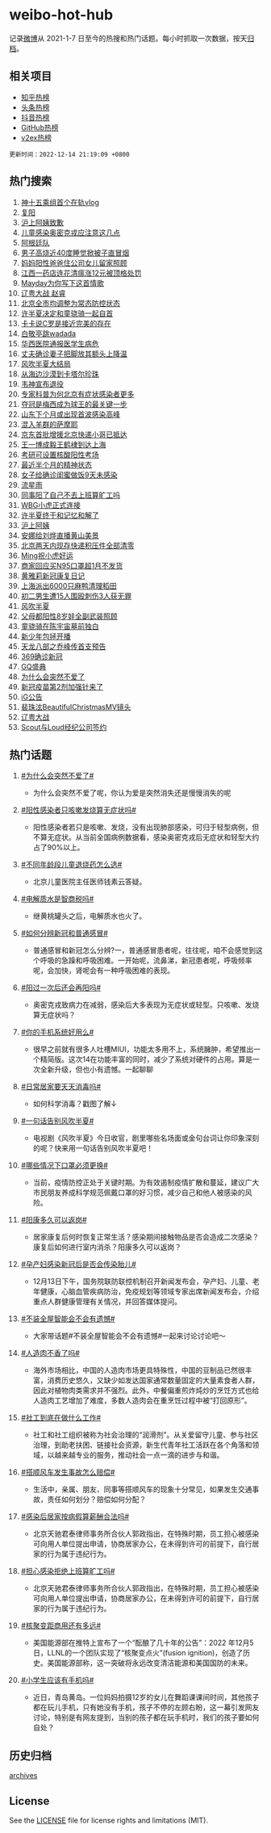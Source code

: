 # weibo-hot-hub

记录[微博](https://www.weibo.com)从 2021-1-7 日至今的热搜和热门话题。每小时抓取一次数据，按天[归档](archives)。

## 相关项目

- [知乎热榜](https://github.com/lonnyzhang423/zhihu-hot-hub)
- [头条热榜](https://github.com/lonnyzhang423/toutiao-hot-hub)
- [抖音热榜](https://github.com/lonnyzhang423/douyin-hot-hub)
- [GitHub热榜](https://github.com/lonnyzhang423/github-hot-hub)
- [v2ex热榜](https://github.com/lonnyzhang423/v2ex-hot-hub)


`更新时间：2022-12-14 21:19:09 +0800`

## 热门搜索

1. [神十五乘组首个在轨vlog](https://m.weibo.cn/search?containerid=100103type%3D1%26t%3D10%26q%3D%23%E7%A5%9E%E5%8D%81%E4%BA%94%E4%B9%98%E7%BB%84%E9%A6%96%E4%B8%AA%E5%9C%A8%E8%BD%A8vlog%23&stream_entry_id=51&isnewpage=1&extparam=seat%3D1%26c_type%3D51%26cate%3D10103%26pos%3D0%26dgr%3D0%26filter_type%3Drealtimehot%26display_time%3D1671023948%26pre_seqid%3D167102394814600417165&luicode=10000011&lfid=106003type%253D25%2526t%253D3%2526disable_hot%253D1%2526filter_type%253Drealtimehot)
1. [复阳](https://m.weibo.cn/search?containerid=100103type%3D1%26t%3D10%26q%3D%23%E5%A4%8D%E9%98%B3%23&stream_entry_id=31&isnewpage=1&extparam=seat%3D1%26c_type%3D31%26dgr%3D0%26flag%3D2%26realpos%3D1%26filter_type%3Drealtimehot%26q%3D%2523%25E5%25A4%258D%25E9%2598%25B3%2523%26band_rank%3D1%26pos%3D0%26lcate%3D5001%26cate%3D5001%26display_time%3D1671023948%26pre_seqid%3D167102394814600417165&luicode=10000011&lfid=106003type%253D25%2526t%253D3%2526disable_hot%253D1%2526filter_type%253Drealtimehot)
1. [沪上阿姨致歉](https://m.weibo.cn/search?containerid=100103type%3D1%26t%3D10%26q%3D%23%E6%B2%AA%E4%B8%8A%E9%98%BF%E5%A7%A8%E8%87%B4%E6%AD%89%23&stream_entry_id=31&isnewpage=1&extparam=seat%3D1%26c_type%3D31%26dgr%3D0%26flag%3D1%26realpos%3D2%26filter_type%3Drealtimehot%26q%3D%2523%25E6%25B2%25AA%25E4%25B8%258A%25E9%2598%25BF%25E5%25A7%25A8%25E8%2587%25B4%25E6%25AD%2589%2523%26band_rank%3D2%26pos%3D1%26lcate%3D5001%26cate%3D5001%26display_time%3D1671023948%26pre_seqid%3D167102394814600417165&luicode=10000011&lfid=106003type%253D25%2526t%253D3%2526disable_hot%253D1%2526filter_type%253Drealtimehot)
1. [儿童感染奥密克戎应注意这几点](https://m.weibo.cn/search?containerid=100103type%3D1%26t%3D10%26q%3D%23%E5%84%BF%E7%AB%A5%E6%84%9F%E6%9F%93%E5%A5%A5%E5%AF%86%E5%85%8B%E6%88%8E%E5%BA%94%E6%B3%A8%E6%84%8F%E8%BF%99%E5%87%A0%E7%82%B9%23&stream_entry_id=31&isnewpage=1&extparam=seat%3D1%26c_type%3D31%26dgr%3D0%26flag%3D1%26realpos%3D3%26filter_type%3Drealtimehot%26q%3D%2523%25E5%2584%25BF%25E7%25AB%25A5%25E6%2584%259F%25E6%259F%2593%25E5%25A5%25A5%25E5%25AF%2586%25E5%2585%258B%25E6%2588%258E%25E5%25BA%2594%25E6%25B3%25A8%25E6%2584%258F%25E8%25BF%2599%25E5%2587%25A0%25E7%2582%25B9%2523%26band_rank%3D3%26pos%3D2%26lcate%3D5001%26cate%3D5001%26display_time%3D1671023948%26pre_seqid%3D167102394814600417165&luicode=10000011&lfid=106003type%253D25%2526t%253D3%2526disable_hot%253D1%2526filter_type%253Drealtimehot)
1. [阿根廷队](https://m.weibo.cn/search?containerid=100103type%3D1%26t%3D10%26q%3D%23%E9%98%BF%E6%A0%B9%E5%BB%B7%E9%98%9F%23&stream_entry_id=31&isnewpage=1&extparam=seat%3D1%26c_type%3D31%26dgr%3D0%26filter_type%3Drealtimehot%26q%3D%2523%25E9%2598%25BF%25E6%25A0%25B9%25E5%25BB%25B7%25E9%2598%259F%2523%26band_rank%3D4%26topic_ad%3D1%26pos%3D3%26lcate%3D5001%26cate%3D5001%26adid%3D174962%26display_time%3D1671023948%26pre_seqid%3D167102394814600417165&luicode=10000011&lfid=106003type%253D25%2526t%253D3%2526disable_hot%253D1%2526filter_type%253Drealtimehot)
1. [男子高烧近40度睡觉掀被子直冒烟](https://m.weibo.cn/search?containerid=100103type%3D1%26t%3D10%26q%3D%23%E7%94%B7%E5%AD%90%E9%AB%98%E7%83%A7%E8%BF%9140%E5%BA%A6%E7%9D%A1%E8%A7%89%E6%8E%80%E8%A2%AB%E5%AD%90%E7%9B%B4%E5%86%92%E7%83%9F%23&stream_entry_id=31&isnewpage=1&extparam=seat%3D1%26c_type%3D31%26dgr%3D0%26flag%3D2%26realpos%3D4%26filter_type%3Drealtimehot%26q%3D%2523%25E7%2594%25B7%25E5%25AD%2590%25E9%25AB%2598%25E7%2583%25A7%25E8%25BF%259140%25E5%25BA%25A6%25E7%259D%25A1%25E8%25A7%2589%25E6%258E%2580%25E8%25A2%25AB%25E5%25AD%2590%25E7%259B%25B4%25E5%2586%2592%25E7%2583%259F%2523%26band_rank%3D4%26pos%3D4%26lcate%3D5001%26cate%3D5001%26display_time%3D1671023948%26pre_seqid%3D167102394814600417165&luicode=10000011&lfid=106003type%253D25%2526t%253D3%2526disable_hot%253D1%2526filter_type%253Drealtimehot)
1. [妈妈阳性爸爸住公司女儿留家照顾](https://m.weibo.cn/search?containerid=100103type%3D1%26t%3D10%26q%3D%23%E5%A6%88%E5%A6%88%E9%98%B3%E6%80%A7%E7%88%B8%E7%88%B8%E4%BD%8F%E5%85%AC%E5%8F%B8%E5%A5%B3%E5%84%BF%E7%95%99%E5%AE%B6%E7%85%A7%E9%A1%BE%23&stream_entry_id=31&isnewpage=1&extparam=seat%3D1%26c_type%3D31%26dgr%3D0%26flag%3D1%26realpos%3D5%26filter_type%3Drealtimehot%26q%3D%2523%25E5%25A6%2588%25E5%25A6%2588%25E9%2598%25B3%25E6%2580%25A7%25E7%2588%25B8%25E7%2588%25B8%25E4%25BD%258F%25E5%2585%25AC%25E5%258F%25B8%25E5%25A5%25B3%25E5%2584%25BF%25E7%2595%2599%25E5%25AE%25B6%25E7%2585%25A7%25E9%25A1%25BE%2523%26band_rank%3D5%26pos%3D5%26lcate%3D5001%26cate%3D5001%26display_time%3D1671023948%26pre_seqid%3D167102394814600417165&luicode=10000011&lfid=106003type%253D25%2526t%253D3%2526disable_hot%253D1%2526filter_type%253Drealtimehot)
1. [江西一药店连花清瘟涨12元被顶格处罚](https://m.weibo.cn/search?containerid=100103type%3D1%26t%3D10%26q%3D%23%E6%B1%9F%E8%A5%BF%E4%B8%80%E8%8D%AF%E5%BA%97%E8%BF%9E%E8%8A%B1%E6%B8%85%E7%98%9F%E6%B6%A812%E5%85%83%E8%A2%AB%E9%A1%B6%E6%A0%BC%E5%A4%84%E7%BD%9A%23&stream_entry_id=31&isnewpage=1&extparam=seat%3D1%26c_type%3D31%26dgr%3D0%26flag%3D1%26realpos%3D6%26filter_type%3Drealtimehot%26q%3D%2523%25E6%25B1%259F%25E8%25A5%25BF%25E4%25B8%2580%25E8%258D%25AF%25E5%25BA%2597%25E8%25BF%259E%25E8%258A%25B1%25E6%25B8%2585%25E7%2598%259F%25E6%25B6%25A812%25E5%2585%2583%25E8%25A2%25AB%25E9%25A1%25B6%25E6%25A0%25BC%25E5%25A4%2584%25E7%25BD%259A%2523%26band_rank%3D6%26pos%3D6%26lcate%3D5001%26cate%3D5001%26display_time%3D1671023948%26pre_seqid%3D167102394814600417165&luicode=10000011&lfid=106003type%253D25%2526t%253D3%2526disable_hot%253D1%2526filter_type%253Drealtimehot)
1. [Mayday为你写下这首情歌](https://m.weibo.cn/search?containerid=100103type%3D1%26t%3D10%26q%3D%23Mayday%E4%B8%BA%E4%BD%A0%E5%86%99%E4%B8%8B%E8%BF%99%E9%A6%96%E6%83%85%E6%AD%8C%23&stream_entry_id=31&isnewpage=1&extparam=seat%3D1%26c_type%3D31%26dgr%3D0%26filter_type%3Drealtimehot%26q%3D%2523Mayday%25E4%25B8%25BA%25E4%25BD%25A0%25E5%2586%2599%25E4%25B8%258B%25E8%25BF%2599%25E9%25A6%2596%25E6%2583%2585%25E6%25AD%258C%2523%26band_rank%3D7%26pos%3D7%26lcate%3D5001%26cate%3D5001%26adid%3D175106%26display_time%3D1671023948%26pre_seqid%3D167102394814600417165&luicode=10000011&lfid=106003type%253D25%2526t%253D3%2526disable_hot%253D1%2526filter_type%253Drealtimehot)
1. [辽粤大战 赵睿](https://m.weibo.cn/search?containerid=100103type%3D1%26t%3D10%26q%3D%E8%BE%BD%E7%B2%A4%E5%A4%A7%E6%88%98+%E8%B5%B5%E7%9D%BF&stream_entry_id=31&isnewpage=1&extparam=seat%3D1%26c_type%3D31%26dgr%3D0%26flag%3D1%26realpos%3D7%26filter_type%3Drealtimehot%26q%3D%25E8%25BE%25BD%25E7%25B2%25A4%25E5%25A4%25A7%25E6%2588%2598%2520%25E8%25B5%25B5%25E7%259D%25BF%26band_rank%3D7%26pos%3D8%26lcate%3D5001%26cate%3D5001%26display_time%3D1671023948%26pre_seqid%3D167102394814600417165&luicode=10000011&lfid=106003type%253D25%2526t%253D3%2526disable_hot%253D1%2526filter_type%253Drealtimehot)
1. [北京全市均调整为常态防控状态](https://m.weibo.cn/search?containerid=100103type%3D1%26t%3D10%26q%3D%23%E5%8C%97%E4%BA%AC%E5%85%A8%E5%B8%82%E5%9D%87%E8%B0%83%E6%95%B4%E4%B8%BA%E5%B8%B8%E6%80%81%E9%98%B2%E6%8E%A7%E7%8A%B6%E6%80%81%23&stream_entry_id=31&isnewpage=1&extparam=seat%3D1%26c_type%3D31%26dgr%3D0%26flag%3D0%26realpos%3D8%26filter_type%3Drealtimehot%26q%3D%2523%25E5%258C%2597%25E4%25BA%25AC%25E5%2585%25A8%25E5%25B8%2582%25E5%259D%2587%25E8%25B0%2583%25E6%2595%25B4%25E4%25B8%25BA%25E5%25B8%25B8%25E6%2580%2581%25E9%2598%25B2%25E6%258E%25A7%25E7%258A%25B6%25E6%2580%2581%2523%26band_rank%3D8%26pos%3D9%26lcate%3D5001%26cate%3D5001%26display_time%3D1671023948%26pre_seqid%3D167102394814600417165&luicode=10000011&lfid=106003type%253D25%2526t%253D3%2526disable_hot%253D1%2526filter_type%253Drealtimehot)
1. [许半夏决定和童骁骑一起自首](https://m.weibo.cn/search?containerid=100103type%3D1%26t%3D10%26q%3D%23%E8%AE%B8%E5%8D%8A%E5%A4%8F%E5%86%B3%E5%AE%9A%E5%92%8C%E7%AB%A5%E9%AA%81%E9%AA%91%E4%B8%80%E8%B5%B7%E8%87%AA%E9%A6%96%23&stream_entry_id=31&isnewpage=1&extparam=seat%3D1%26c_type%3D31%26dgr%3D0%26flag%3D0%26realpos%3D9%26filter_type%3Drealtimehot%26q%3D%2523%25E8%25AE%25B8%25E5%258D%258A%25E5%25A4%258F%25E5%2586%25B3%25E5%25AE%259A%25E5%2592%258C%25E7%25AB%25A5%25E9%25AA%2581%25E9%25AA%2591%25E4%25B8%2580%25E8%25B5%25B7%25E8%2587%25AA%25E9%25A6%2596%2523%26band_rank%3D9%26pos%3D10%26lcate%3D5001%26cate%3D5001%26display_time%3D1671023948%26pre_seqid%3D167102394814600417165&luicode=10000011&lfid=106003type%253D25%2526t%253D3%2526disable_hot%253D1%2526filter_type%253Drealtimehot)
1. [卡卡说C罗是接近完美的存在](https://m.weibo.cn/search?containerid=100103type%3D1%26t%3D10%26q%3D%23%E5%8D%A1%E5%8D%A1%E8%AF%B4C%E7%BD%97%E6%98%AF%E6%8E%A5%E8%BF%91%E5%AE%8C%E7%BE%8E%E7%9A%84%E5%AD%98%E5%9C%A8%23&stream_entry_id=31&isnewpage=1&extparam=seat%3D1%26c_type%3D31%26dgr%3D0%26flag%3D0%26realpos%3D10%26filter_type%3Drealtimehot%26q%3D%2523%25E5%258D%25A1%25E5%258D%25A1%25E8%25AF%25B4C%25E7%25BD%2597%25E6%2598%25AF%25E6%258E%25A5%25E8%25BF%2591%25E5%25AE%258C%25E7%25BE%258E%25E7%259A%2584%25E5%25AD%2598%25E5%259C%25A8%2523%26band_rank%3D10%26pos%3D11%26lcate%3D5001%26cate%3D5001%26display_time%3D1671023948%26pre_seqid%3D167102394814600417165&luicode=10000011&lfid=106003type%253D25%2526t%253D3%2526disable_hot%253D1%2526filter_type%253Drealtimehot)
1. [白敬亭跳wadada](https://m.weibo.cn/search?containerid=100103type%3D1%26t%3D10%26q%3D%23%E7%99%BD%E6%95%AC%E4%BA%AD%E8%B7%B3wadada%23&stream_entry_id=31&isnewpage=1&extparam=seat%3D1%26c_type%3D31%26dgr%3D0%26flag%3D1%26realpos%3D11%26filter_type%3Drealtimehot%26q%3D%2523%25E7%2599%25BD%25E6%2595%25AC%25E4%25BA%25AD%25E8%25B7%25B3wadada%2523%26band_rank%3D11%26pos%3D12%26lcate%3D5001%26cate%3D5001%26display_time%3D1671023948%26pre_seqid%3D167102394814600417165&luicode=10000011&lfid=106003type%253D25%2526t%253D3%2526disable_hot%253D1%2526filter_type%253Drealtimehot)
1. [华西医院通报医学生病危](https://m.weibo.cn/search?containerid=100103type%3D1%26t%3D10%26q%3D%23%E5%8D%8E%E8%A5%BF%E5%8C%BB%E9%99%A2%E9%80%9A%E6%8A%A5%E5%8C%BB%E5%AD%A6%E7%94%9F%E7%97%85%E5%8D%B1%23&stream_entry_id=31&isnewpage=1&extparam=seat%3D1%26c_type%3D31%26dgr%3D0%26flag%3D0%26realpos%3D12%26filter_type%3Drealtimehot%26q%3D%2523%25E5%258D%258E%25E8%25A5%25BF%25E5%258C%25BB%25E9%2599%25A2%25E9%2580%259A%25E6%258A%25A5%25E5%258C%25BB%25E5%25AD%25A6%25E7%2594%259F%25E7%2597%2585%25E5%258D%25B1%2523%26band_rank%3D12%26pos%3D13%26lcate%3D5001%26cate%3D5001%26display_time%3D1671023948%26pre_seqid%3D167102394814600417165&luicode=10000011&lfid=106003type%253D25%2526t%253D3%2526disable_hot%253D1%2526filter_type%253Drealtimehot)
1. [丈夫确诊妻子把脚放其额头上降温](https://m.weibo.cn/search?containerid=100103type%3D1%26t%3D10%26q%3D%23%E4%B8%88%E5%A4%AB%E7%A1%AE%E8%AF%8A%E5%A6%BB%E5%AD%90%E6%8A%8A%E8%84%9A%E6%94%BE%E5%85%B6%E9%A2%9D%E5%A4%B4%E4%B8%8A%E9%99%8D%E6%B8%A9%23&stream_entry_id=31&isnewpage=1&extparam=seat%3D1%26c_type%3D31%26dgr%3D0%26flag%3D2%26realpos%3D13%26filter_type%3Drealtimehot%26q%3D%2523%25E4%25B8%2588%25E5%25A4%25AB%25E7%25A1%25AE%25E8%25AF%258A%25E5%25A6%25BB%25E5%25AD%2590%25E6%258A%258A%25E8%2584%259A%25E6%2594%25BE%25E5%2585%25B6%25E9%25A2%259D%25E5%25A4%25B4%25E4%25B8%258A%25E9%2599%258D%25E6%25B8%25A9%2523%26band_rank%3D13%26pos%3D14%26lcate%3D5001%26cate%3D5001%26display_time%3D1671023948%26pre_seqid%3D167102394814600417165&luicode=10000011&lfid=106003type%253D25%2526t%253D3%2526disable_hot%253D1%2526filter_type%253Drealtimehot)
1. [风吹半夏大结局](https://m.weibo.cn/search?containerid=100103type%3D1%26t%3D10%26q%3D%23%E9%A3%8E%E5%90%B9%E5%8D%8A%E5%A4%8F%E5%A4%A7%E7%BB%93%E5%B1%80%23&stream_entry_id=31&isnewpage=1&extparam=seat%3D1%26c_type%3D31%26dgr%3D0%26flag%3D1%26realpos%3D14%26filter_type%3Drealtimehot%26q%3D%2523%25E9%25A3%258E%25E5%2590%25B9%25E5%258D%258A%25E5%25A4%258F%25E5%25A4%25A7%25E7%25BB%2593%25E5%25B1%2580%2523%26band_rank%3D14%26pos%3D15%26lcate%3D5001%26cate%3D5001%26display_time%3D1671023948%26pre_seqid%3D167102394814600417165&luicode=10000011&lfid=106003type%253D25%2526t%253D3%2526disable_hot%253D1%2526filter_type%253Drealtimehot)
1. [从海边沙漠到卡塔尔珍珠](https://m.weibo.cn/search?containerid=100103type%3D1%26t%3D10%26q%3D%23%E4%BB%8E%E6%B5%B7%E8%BE%B9%E6%B2%99%E6%BC%A0%E5%88%B0%E5%8D%A1%E5%A1%94%E5%B0%94%E7%8F%8D%E7%8F%A0%23&stream_entry_id=31&isnewpage=1&extparam=seat%3D1%26c_type%3D31%26dgr%3D0%26flag%3D0%26realpos%3D15%26filter_type%3Drealtimehot%26q%3D%2523%25E4%25BB%258E%25E6%25B5%25B7%25E8%25BE%25B9%25E6%25B2%2599%25E6%25BC%25A0%25E5%2588%25B0%25E5%258D%25A1%25E5%25A1%2594%25E5%25B0%2594%25E7%258F%258D%25E7%258F%25A0%2523%26band_rank%3D15%26pos%3D16%26lcate%3D5001%26cate%3D5001%26adid%3D175097%26display_time%3D1671023948%26pre_seqid%3D167102394814600417165&luicode=10000011&lfid=106003type%253D25%2526t%253D3%2526disable_hot%253D1%2526filter_type%253Drealtimehot)
1. [韦神宣布退役](https://m.weibo.cn/search?containerid=100103type%3D1%26t%3D10%26q%3D%23%E9%9F%A6%E7%A5%9E%E5%AE%A3%E5%B8%83%E9%80%80%E5%BD%B9%23&stream_entry_id=31&isnewpage=1&extparam=seat%3D1%26c_type%3D31%26dgr%3D0%26flag%3D0%26realpos%3D16%26filter_type%3Drealtimehot%26q%3D%2523%25E9%259F%25A6%25E7%25A5%259E%25E5%25AE%25A3%25E5%25B8%2583%25E9%2580%2580%25E5%25BD%25B9%2523%26band_rank%3D16%26pos%3D17%26lcate%3D5001%26cate%3D5001%26display_time%3D1671023948%26pre_seqid%3D167102394814600417165&luicode=10000011&lfid=106003type%253D25%2526t%253D3%2526disable_hot%253D1%2526filter_type%253Drealtimehot)
1. [专家科普为何北京有症状感染者更多](https://m.weibo.cn/search?containerid=100103type%3D1%26t%3D10%26q%3D%23%E4%B8%93%E5%AE%B6%E7%A7%91%E6%99%AE%E4%B8%BA%E4%BD%95%E5%8C%97%E4%BA%AC%E6%9C%89%E7%97%87%E7%8A%B6%E6%84%9F%E6%9F%93%E8%80%85%E6%9B%B4%E5%A4%9A%23&stream_entry_id=31&isnewpage=1&extparam=seat%3D1%26c_type%3D31%26dgr%3D0%26flag%3D1%26realpos%3D17%26filter_type%3Drealtimehot%26q%3D%2523%25E4%25B8%2593%25E5%25AE%25B6%25E7%25A7%2591%25E6%2599%25AE%25E4%25B8%25BA%25E4%25BD%2595%25E5%258C%2597%25E4%25BA%25AC%25E6%259C%2589%25E7%2597%2587%25E7%258A%25B6%25E6%2584%259F%25E6%259F%2593%25E8%2580%2585%25E6%259B%25B4%25E5%25A4%259A%2523%26band_rank%3D17%26pos%3D18%26lcate%3D5001%26cate%3D5001%26display_time%3D1671023948%26pre_seqid%3D167102394814600417165&luicode=10000011&lfid=106003type%253D25%2526t%253D3%2526disable_hot%253D1%2526filter_type%253Drealtimehot)
1. [夺冠是梅西成为球王的最关键一步](https://m.weibo.cn/search?containerid=100103type%3D1%26t%3D10%26q%3D%23%E5%A4%BA%E5%86%A0%E6%98%AF%E6%A2%85%E8%A5%BF%E6%88%90%E4%B8%BA%E7%90%83%E7%8E%8B%E7%9A%84%E6%9C%80%E5%85%B3%E9%94%AE%E4%B8%80%E6%AD%A5%23&stream_entry_id=31&isnewpage=1&extparam=seat%3D1%26c_type%3D31%26dgr%3D0%26flag%3D1%26realpos%3D18%26filter_type%3Drealtimehot%26q%3D%2523%25E5%25A4%25BA%25E5%2586%25A0%25E6%2598%25AF%25E6%25A2%2585%25E8%25A5%25BF%25E6%2588%2590%25E4%25B8%25BA%25E7%2590%2583%25E7%258E%258B%25E7%259A%2584%25E6%259C%2580%25E5%2585%25B3%25E9%2594%25AE%25E4%25B8%2580%25E6%25AD%25A5%2523%26band_rank%3D18%26pos%3D19%26lcate%3D5001%26cate%3D5001%26display_time%3D1671023948%26pre_seqid%3D167102394814600417165&luicode=10000011&lfid=106003type%253D25%2526t%253D3%2526disable_hot%253D1%2526filter_type%253Drealtimehot)
1. [山东下个月或出现首波感染高峰](https://m.weibo.cn/search?containerid=100103type%3D1%26t%3D10%26q%3D%23%E5%B1%B1%E4%B8%9C%E4%B8%8B%E4%B8%AA%E6%9C%88%E6%88%96%E5%87%BA%E7%8E%B0%E9%A6%96%E6%B3%A2%E6%84%9F%E6%9F%93%E9%AB%98%E5%B3%B0%23&stream_entry_id=31&isnewpage=1&extparam=seat%3D1%26c_type%3D31%26dgr%3D0%26flag%3D1%26realpos%3D19%26filter_type%3Drealtimehot%26q%3D%2523%25E5%25B1%25B1%25E4%25B8%259C%25E4%25B8%258B%25E4%25B8%25AA%25E6%259C%2588%25E6%2588%2596%25E5%2587%25BA%25E7%258E%25B0%25E9%25A6%2596%25E6%25B3%25A2%25E6%2584%259F%25E6%259F%2593%25E9%25AB%2598%25E5%25B3%25B0%2523%26band_rank%3D19%26pos%3D20%26lcate%3D5001%26cate%3D5001%26display_time%3D1671023948%26pre_seqid%3D167102394814600417165&luicode=10000011&lfid=106003type%253D25%2526t%253D3%2526disable_hot%253D1%2526filter_type%253Drealtimehot)
1. [混入羊群的萨摩耶](https://m.weibo.cn/search?containerid=100103type%3D1%26t%3D10%26q%3D%23%E6%B7%B7%E5%85%A5%E7%BE%8A%E7%BE%A4%E7%9A%84%E8%90%A8%E6%91%A9%E8%80%B6%23&stream_entry_id=31&isnewpage=1&extparam=seat%3D1%26c_type%3D31%26dgr%3D0%26flag%3D0%26realpos%3D20%26filter_type%3Drealtimehot%26q%3D%2523%25E6%25B7%25B7%25E5%2585%25A5%25E7%25BE%258A%25E7%25BE%25A4%25E7%259A%2584%25E8%2590%25A8%25E6%2591%25A9%25E8%2580%25B6%2523%26band_rank%3D20%26pos%3D21%26lcate%3D5001%26cate%3D5001%26display_time%3D1671023948%26pre_seqid%3D167102394814600417165&luicode=10000011&lfid=106003type%253D25%2526t%253D3%2526disable_hot%253D1%2526filter_type%253Drealtimehot)
1. [京东首批增援北京快递小哥已抵达](https://m.weibo.cn/search?containerid=100103type%3D1%26t%3D10%26q%3D%23%E4%BA%AC%E4%B8%9C%E9%A6%96%E6%89%B9%E5%A2%9E%E6%8F%B4%E5%8C%97%E4%BA%AC%E5%BF%AB%E9%80%92%E5%B0%8F%E5%93%A5%E5%B7%B2%E6%8A%B5%E8%BE%BE%23&stream_entry_id=31&isnewpage=1&extparam=seat%3D1%26c_type%3D31%26dgr%3D0%26flag%3D0%26realpos%3D21%26filter_type%3Drealtimehot%26q%3D%2523%25E4%25BA%25AC%25E4%25B8%259C%25E9%25A6%2596%25E6%2589%25B9%25E5%25A2%259E%25E6%258F%25B4%25E5%258C%2597%25E4%25BA%25AC%25E5%25BF%25AB%25E9%2580%2592%25E5%25B0%258F%25E5%2593%25A5%25E5%25B7%25B2%25E6%258A%25B5%25E8%25BE%25BE%2523%26band_rank%3D21%26pos%3D22%26lcate%3D5001%26cate%3D5001%26display_time%3D1671023948%26pre_seqid%3D167102394814600417165&luicode=10000011&lfid=106003type%253D25%2526t%253D3%2526disable_hot%253D1%2526filter_type%253Drealtimehot)
1. [王一博成毅王鹤棣到达上海](https://m.weibo.cn/search?containerid=100103type%3D1%26t%3D10%26q%3D%23%E7%8E%8B%E4%B8%80%E5%8D%9A%E6%88%90%E6%AF%85%E7%8E%8B%E9%B9%A4%E6%A3%A3%E5%88%B0%E8%BE%BE%E4%B8%8A%E6%B5%B7%23&stream_entry_id=31&isnewpage=1&extparam=seat%3D1%26c_type%3D31%26dgr%3D0%26flag%3D1%26realpos%3D22%26filter_type%3Drealtimehot%26q%3D%2523%25E7%258E%258B%25E4%25B8%2580%25E5%258D%259A%25E6%2588%2590%25E6%25AF%2585%25E7%258E%258B%25E9%25B9%25A4%25E6%25A3%25A3%25E5%2588%25B0%25E8%25BE%25BE%25E4%25B8%258A%25E6%25B5%25B7%2523%26band_rank%3D22%26pos%3D23%26lcate%3D5001%26cate%3D5001%26display_time%3D1671023948%26pre_seqid%3D167102394814600417165&luicode=10000011&lfid=106003type%253D25%2526t%253D3%2526disable_hot%253D1%2526filter_type%253Drealtimehot)
1. [考研可设置核酸阳性考场](https://m.weibo.cn/search?containerid=100103type%3D1%26t%3D10%26q%3D%23%E8%80%83%E7%A0%94%E5%8F%AF%E8%AE%BE%E7%BD%AE%E6%A0%B8%E9%85%B8%E9%98%B3%E6%80%A7%E8%80%83%E5%9C%BA%23&stream_entry_id=31&isnewpage=1&extparam=seat%3D1%26c_type%3D31%26dgr%3D0%26flag%3D0%26realpos%3D23%26filter_type%3Drealtimehot%26q%3D%2523%25E8%2580%2583%25E7%25A0%2594%25E5%258F%25AF%25E8%25AE%25BE%25E7%25BD%25AE%25E6%25A0%25B8%25E9%2585%25B8%25E9%2598%25B3%25E6%2580%25A7%25E8%2580%2583%25E5%259C%25BA%2523%26band_rank%3D23%26pos%3D24%26lcate%3D5001%26cate%3D5001%26display_time%3D1671023948%26pre_seqid%3D167102394814600417165&luicode=10000011&lfid=106003type%253D25%2526t%253D3%2526disable_hot%253D1%2526filter_type%253Drealtimehot)
1. [最近半个月的精神状态](https://m.weibo.cn/search?containerid=100103type%3D1%26t%3D10%26q%3D%23%E6%9C%80%E8%BF%91%E5%8D%8A%E4%B8%AA%E6%9C%88%E7%9A%84%E7%B2%BE%E7%A5%9E%E7%8A%B6%E6%80%81%23&stream_entry_id=31&isnewpage=1&extparam=seat%3D1%26c_type%3D31%26dgr%3D0%26flag%3D0%26realpos%3D24%26filter_type%3Drealtimehot%26q%3D%2523%25E6%259C%2580%25E8%25BF%2591%25E5%258D%258A%25E4%25B8%25AA%25E6%259C%2588%25E7%259A%2584%25E7%25B2%25BE%25E7%25A5%259E%25E7%258A%25B6%25E6%2580%2581%2523%26band_rank%3D24%26pos%3D25%26lcate%3D5001%26cate%3D5001%26display_time%3D1671023948%26pre_seqid%3D167102394814600417165&luicode=10000011&lfid=106003type%253D25%2526t%253D3%2526disable_hot%253D1%2526filter_type%253Drealtimehot)
1. [女子给确诊闺蜜做饭9天未感染](https://m.weibo.cn/search?containerid=100103type%3D1%26t%3D10%26q%3D%23%E5%A5%B3%E5%AD%90%E7%BB%99%E7%A1%AE%E8%AF%8A%E9%97%BA%E8%9C%9C%E5%81%9A%E9%A5%AD9%E5%A4%A9%E6%9C%AA%E6%84%9F%E6%9F%93%23&stream_entry_id=31&isnewpage=1&extparam=seat%3D1%26c_type%3D31%26dgr%3D0%26flag%3D0%26realpos%3D25%26filter_type%3Drealtimehot%26q%3D%2523%25E5%25A5%25B3%25E5%25AD%2590%25E7%25BB%2599%25E7%25A1%25AE%25E8%25AF%258A%25E9%2597%25BA%25E8%259C%259C%25E5%2581%259A%25E9%25A5%25AD9%25E5%25A4%25A9%25E6%259C%25AA%25E6%2584%259F%25E6%259F%2593%2523%26band_rank%3D25%26pos%3D26%26lcate%3D5001%26cate%3D5001%26display_time%3D1671023948%26pre_seqid%3D167102394814600417165&luicode=10000011&lfid=106003type%253D25%2526t%253D3%2526disable_hot%253D1%2526filter_type%253Drealtimehot)
1. [流星雨](https://m.weibo.cn/search?containerid=100103type%3D1%26t%3D10%26q%3D%E6%B5%81%E6%98%9F%E9%9B%A8&stream_entry_id=31&isnewpage=1&extparam=seat%3D1%26c_type%3D31%26dgr%3D0%26flag%3D0%26realpos%3D26%26filter_type%3Drealtimehot%26q%3D%25E6%25B5%2581%25E6%2598%259F%25E9%259B%25A8%26band_rank%3D26%26pos%3D27%26lcate%3D5001%26cate%3D5001%26display_time%3D1671023948%26pre_seqid%3D167102394814600417165&luicode=10000011&lfid=106003type%253D25%2526t%253D3%2526disable_hot%253D1%2526filter_type%253Drealtimehot)
1. [同事阳了自己不去上班算旷工吗](https://m.weibo.cn/search?containerid=100103type%3D1%26t%3D10%26q%3D%23%E5%90%8C%E4%BA%8B%E9%98%B3%E4%BA%86%E8%87%AA%E5%B7%B1%E4%B8%8D%E5%8E%BB%E4%B8%8A%E7%8F%AD%E7%AE%97%E6%97%B7%E5%B7%A5%E5%90%97%23&stream_entry_id=31&isnewpage=1&extparam=seat%3D1%26c_type%3D31%26dgr%3D0%26flag%3D1%26realpos%3D27%26filter_type%3Drealtimehot%26q%3D%2523%25E5%2590%258C%25E4%25BA%258B%25E9%2598%25B3%25E4%25BA%2586%25E8%2587%25AA%25E5%25B7%25B1%25E4%25B8%258D%25E5%258E%25BB%25E4%25B8%258A%25E7%258F%25AD%25E7%25AE%2597%25E6%2597%25B7%25E5%25B7%25A5%25E5%2590%2597%2523%26band_rank%3D27%26pos%3D28%26lcate%3D5001%26cate%3D5001%26display_time%3D1671023948%26pre_seqid%3D167102394814600417165&luicode=10000011&lfid=106003type%253D25%2526t%253D3%2526disable_hot%253D1%2526filter_type%253Drealtimehot)
1. [WBG小虎正式连接](https://m.weibo.cn/search?containerid=100103type%3D1%26t%3D10%26q%3D%23WBG%E5%B0%8F%E8%99%8E%E6%AD%A3%E5%BC%8F%E8%BF%9E%E6%8E%A5%23&stream_entry_id=31&isnewpage=1&extparam=seat%3D1%26c_type%3D31%26dgr%3D0%26flag%3D0%26realpos%3D28%26filter_type%3Drealtimehot%26q%3D%2523WBG%25E5%25B0%258F%25E8%2599%258E%25E6%25AD%25A3%25E5%25BC%258F%25E8%25BF%259E%25E6%258E%25A5%2523%26band_rank%3D28%26pos%3D29%26lcate%3D5001%26cate%3D5001%26display_time%3D1671023948%26pre_seqid%3D167102394814600417165&luicode=10000011&lfid=106003type%253D25%2526t%253D3%2526disable_hot%253D1%2526filter_type%253Drealtimehot)
1. [许半夏终于和记忆和解了](https://m.weibo.cn/search?containerid=100103type%3D1%26t%3D10%26q%3D%23%E8%AE%B8%E5%8D%8A%E5%A4%8F%E7%BB%88%E4%BA%8E%E5%92%8C%E8%AE%B0%E5%BF%86%E5%92%8C%E8%A7%A3%E4%BA%86%23&stream_entry_id=31&isnewpage=1&extparam=seat%3D1%26c_type%3D31%26dgr%3D0%26flag%3D1%26realpos%3D29%26filter_type%3Drealtimehot%26q%3D%2523%25E8%25AE%25B8%25E5%258D%258A%25E5%25A4%258F%25E7%25BB%2588%25E4%25BA%258E%25E5%2592%258C%25E8%25AE%25B0%25E5%25BF%2586%25E5%2592%258C%25E8%25A7%25A3%25E4%25BA%2586%2523%26band_rank%3D29%26pos%3D30%26lcate%3D5001%26cate%3D5001%26display_time%3D1671023948%26pre_seqid%3D167102394814600417165&luicode=10000011&lfid=106003type%253D25%2526t%253D3%2526disable_hot%253D1%2526filter_type%253Drealtimehot)
1. [沪上阿姨](https://m.weibo.cn/search?containerid=100103type%3D1%26t%3D10%26q%3D%E6%B2%AA%E4%B8%8A%E9%98%BF%E5%A7%A8&stream_entry_id=31&isnewpage=1&extparam=seat%3D1%26c_type%3D31%26dgr%3D0%26flag%3D0%26realpos%3D30%26filter_type%3Drealtimehot%26q%3D%25E6%25B2%25AA%25E4%25B8%258A%25E9%2598%25BF%25E5%25A7%25A8%26band_rank%3D30%26pos%3D31%26lcate%3D5001%26cate%3D5001%26display_time%3D1671023948%26pre_seqid%3D167102394814600417165&luicode=10000011&lfid=106003type%253D25%2526t%253D3%2526disable_hot%253D1%2526filter_type%253Drealtimehot)
1. [安娜给刘烨直播黄山美景](https://m.weibo.cn/search?containerid=100103type%3D1%26t%3D10%26q%3D%23%E5%AE%89%E5%A8%9C%E7%BB%99%E5%88%98%E7%83%A8%E7%9B%B4%E6%92%AD%E9%BB%84%E5%B1%B1%E7%BE%8E%E6%99%AF%23&stream_entry_id=31&isnewpage=1&extparam=seat%3D1%26c_type%3D31%26dgr%3D0%26flag%3D1%26realpos%3D31%26filter_type%3Drealtimehot%26q%3D%2523%25E5%25AE%2589%25E5%25A8%259C%25E7%25BB%2599%25E5%2588%2598%25E7%2583%25A8%25E7%259B%25B4%25E6%2592%25AD%25E9%25BB%2584%25E5%25B1%25B1%25E7%25BE%258E%25E6%2599%25AF%2523%26band_rank%3D31%26pos%3D32%26lcate%3D5001%26cate%3D5001%26display_time%3D1671023948%26pre_seqid%3D167102394814600417165&luicode=10000011&lfid=106003type%253D25%2526t%253D3%2526disable_hot%253D1%2526filter_type%253Drealtimehot)
1. [北京两天内现存快递积压件全部清零](https://m.weibo.cn/search?containerid=100103type%3D1%26t%3D10%26q%3D%23%E5%8C%97%E4%BA%AC%E4%B8%A4%E5%A4%A9%E5%86%85%E7%8E%B0%E5%AD%98%E5%BF%AB%E9%80%92%E7%A7%AF%E5%8E%8B%E4%BB%B6%E5%85%A8%E9%83%A8%E6%B8%85%E9%9B%B6%23&stream_entry_id=31&isnewpage=1&extparam=seat%3D1%26c_type%3D31%26dgr%3D0%26flag%3D1%26realpos%3D32%26filter_type%3Drealtimehot%26q%3D%2523%25E5%258C%2597%25E4%25BA%25AC%25E4%25B8%25A4%25E5%25A4%25A9%25E5%2586%2585%25E7%258E%25B0%25E5%25AD%2598%25E5%25BF%25AB%25E9%2580%2592%25E7%25A7%25AF%25E5%258E%258B%25E4%25BB%25B6%25E5%2585%25A8%25E9%2583%25A8%25E6%25B8%2585%25E9%259B%25B6%2523%26band_rank%3D32%26pos%3D33%26lcate%3D5001%26cate%3D5001%26display_time%3D1671023948%26pre_seqid%3D167102394814600417165&luicode=10000011&lfid=106003type%253D25%2526t%253D3%2526disable_hot%253D1%2526filter_type%253Drealtimehot)
1. [Ming祝小虎好运](https://m.weibo.cn/search?containerid=100103type%3D1%26t%3D10%26q%3D%23Ming%E7%A5%9D%E5%B0%8F%E8%99%8E%E5%A5%BD%E8%BF%90%23&stream_entry_id=31&isnewpage=1&extparam=seat%3D1%26c_type%3D31%26dgr%3D0%26flag%3D1%26realpos%3D33%26filter_type%3Drealtimehot%26q%3D%2523Ming%25E7%25A5%259D%25E5%25B0%258F%25E8%2599%258E%25E5%25A5%25BD%25E8%25BF%2590%2523%26band_rank%3D33%26pos%3D34%26lcate%3D5001%26cate%3D5001%26display_time%3D1671023948%26pre_seqid%3D167102394814600417165&luicode=10000011&lfid=106003type%253D25%2526t%253D3%2526disable_hot%253D1%2526filter_type%253Drealtimehot)
1. [商家回应买N95口罩超1月不发货](https://m.weibo.cn/search?containerid=100103type%3D1%26t%3D10%26q%3D%23%E5%95%86%E5%AE%B6%E5%9B%9E%E5%BA%94%E4%B9%B0N95%E5%8F%A3%E7%BD%A9%E8%B6%851%E6%9C%88%E4%B8%8D%E5%8F%91%E8%B4%A7%23&stream_entry_id=31&isnewpage=1&extparam=seat%3D1%26c_type%3D31%26dgr%3D0%26flag%3D1%26realpos%3D34%26filter_type%3Drealtimehot%26q%3D%2523%25E5%2595%2586%25E5%25AE%25B6%25E5%259B%259E%25E5%25BA%2594%25E4%25B9%25B0N95%25E5%258F%25A3%25E7%25BD%25A9%25E8%25B6%25851%25E6%259C%2588%25E4%25B8%258D%25E5%258F%2591%25E8%25B4%25A7%2523%26band_rank%3D34%26pos%3D35%26lcate%3D5001%26cate%3D5001%26display_time%3D1671023948%26pre_seqid%3D167102394814600417165&luicode=10000011&lfid=106003type%253D25%2526t%253D3%2526disable_hot%253D1%2526filter_type%253Drealtimehot)
1. [黄雅莉新冠康复日记](https://m.weibo.cn/search?containerid=100103type%3D1%26t%3D10%26q%3D%23%E9%BB%84%E9%9B%85%E8%8E%89%E6%96%B0%E5%86%A0%E5%BA%B7%E5%A4%8D%E6%97%A5%E8%AE%B0%23&stream_entry_id=31&isnewpage=1&extparam=seat%3D1%26c_type%3D31%26dgr%3D0%26flag%3D1%26realpos%3D35%26filter_type%3Drealtimehot%26q%3D%2523%25E9%25BB%2584%25E9%259B%2585%25E8%258E%2589%25E6%2596%25B0%25E5%2586%25A0%25E5%25BA%25B7%25E5%25A4%258D%25E6%2597%25A5%25E8%25AE%25B0%2523%26band_rank%3D35%26pos%3D36%26lcate%3D5001%26cate%3D5001%26display_time%3D1671023948%26pre_seqid%3D167102394814600417165&luicode=10000011&lfid=106003type%253D25%2526t%253D3%2526disable_hot%253D1%2526filter_type%253Drealtimehot)
1. [上海派出6000只麻鸭清理稻田](https://m.weibo.cn/search?containerid=100103type%3D1%26t%3D10%26q%3D%23%E4%B8%8A%E6%B5%B7%E6%B4%BE%E5%87%BA6000%E5%8F%AA%E9%BA%BB%E9%B8%AD%E6%B8%85%E7%90%86%E7%A8%BB%E7%94%B0%23&stream_entry_id=31&isnewpage=1&extparam=seat%3D1%26c_type%3D31%26dgr%3D0%26flag%3D0%26realpos%3D36%26filter_type%3Drealtimehot%26q%3D%2523%25E4%25B8%258A%25E6%25B5%25B7%25E6%25B4%25BE%25E5%2587%25BA6000%25E5%258F%25AA%25E9%25BA%25BB%25E9%25B8%25AD%25E6%25B8%2585%25E7%2590%2586%25E7%25A8%25BB%25E7%2594%25B0%2523%26band_rank%3D36%26pos%3D37%26lcate%3D5001%26cate%3D5001%26display_time%3D1671023948%26pre_seqid%3D167102394814600417165&luicode=10000011&lfid=106003type%253D25%2526t%253D3%2526disable_hot%253D1%2526filter_type%253Drealtimehot)
1. [初二男生遭15人围殴刺伤3人获无罪](https://m.weibo.cn/search?containerid=100103type%3D1%26t%3D10%26q%3D%23%E5%88%9D%E4%BA%8C%E7%94%B7%E7%94%9F%E9%81%AD15%E4%BA%BA%E5%9B%B4%E6%AE%B4%E5%88%BA%E4%BC%A43%E4%BA%BA%E8%8E%B7%E6%97%A0%E7%BD%AA%23&stream_entry_id=31&isnewpage=1&extparam=seat%3D1%26c_type%3D31%26dgr%3D0%26flag%3D0%26realpos%3D37%26filter_type%3Drealtimehot%26q%3D%2523%25E5%2588%259D%25E4%25BA%258C%25E7%2594%25B7%25E7%2594%259F%25E9%2581%25AD15%25E4%25BA%25BA%25E5%259B%25B4%25E6%25AE%25B4%25E5%2588%25BA%25E4%25BC%25A43%25E4%25BA%25BA%25E8%258E%25B7%25E6%2597%25A0%25E7%25BD%25AA%2523%26band_rank%3D37%26pos%3D38%26lcate%3D5001%26cate%3D5001%26display_time%3D1671023948%26pre_seqid%3D167102394814600417165&luicode=10000011&lfid=106003type%253D25%2526t%253D3%2526disable_hot%253D1%2526filter_type%253Drealtimehot)
1. [风吹半夏](https://m.weibo.cn/search?containerid=100103type%3D1%26t%3D10%26q%3D%E9%A3%8E%E5%90%B9%E5%8D%8A%E5%A4%8F&stream_entry_id=31&isnewpage=1&extparam=seat%3D1%26c_type%3D31%26dgr%3D0%26flag%3D1%26realpos%3D38%26filter_type%3Drealtimehot%26q%3D%25E9%25A3%258E%25E5%2590%25B9%25E5%258D%258A%25E5%25A4%258F%26band_rank%3D38%26pos%3D39%26lcate%3D5001%26cate%3D5001%26display_time%3D1671023948%26pre_seqid%3D167102394814600417165&luicode=10000011&lfid=106003type%253D25%2526t%253D3%2526disable_hot%253D1%2526filter_type%253Drealtimehot)
1. [父母都阳性8岁娃全副武装照顾](https://m.weibo.cn/search?containerid=100103type%3D1%26t%3D10%26q%3D%23%E7%88%B6%E6%AF%8D%E9%83%BD%E9%98%B3%E6%80%A78%E5%B2%81%E5%A8%83%E5%85%A8%E5%89%AF%E6%AD%A6%E8%A3%85%E7%85%A7%E9%A1%BE%23&stream_entry_id=31&isnewpage=1&extparam=seat%3D1%26c_type%3D31%26dgr%3D0%26flag%3D0%26realpos%3D39%26filter_type%3Drealtimehot%26q%3D%2523%25E7%2588%25B6%25E6%25AF%258D%25E9%2583%25BD%25E9%2598%25B3%25E6%2580%25A78%25E5%25B2%2581%25E5%25A8%2583%25E5%2585%25A8%25E5%2589%25AF%25E6%25AD%25A6%25E8%25A3%2585%25E7%2585%25A7%25E9%25A1%25BE%2523%26band_rank%3D39%26pos%3D40%26lcate%3D5001%26cate%3D5001%26display_time%3D1671023948%26pre_seqid%3D167102394814600417165&luicode=10000011&lfid=106003type%253D25%2526t%253D3%2526disable_hot%253D1%2526filter_type%253Drealtimehot)
1. [童骁骑在陈宇宙墓前独白](https://m.weibo.cn/search?containerid=100103type%3D1%26t%3D10%26q%3D%23%E7%AB%A5%E9%AA%81%E9%AA%91%E5%9C%A8%E9%99%88%E5%AE%87%E5%AE%99%E5%A2%93%E5%89%8D%E7%8B%AC%E7%99%BD%23&stream_entry_id=31&isnewpage=1&extparam=seat%3D1%26c_type%3D31%26dgr%3D0%26flag%3D1%26realpos%3D40%26filter_type%3Drealtimehot%26q%3D%2523%25E7%25AB%25A5%25E9%25AA%2581%25E9%25AA%2591%25E5%259C%25A8%25E9%2599%2588%25E5%25AE%2587%25E5%25AE%2599%25E5%25A2%2593%25E5%2589%258D%25E7%258B%25AC%25E7%2599%25BD%2523%26band_rank%3D40%26pos%3D41%26lcate%3D5001%26cate%3D5001%26display_time%3D1671023948%26pre_seqid%3D167102394814600417165&luicode=10000011&lfid=106003type%253D25%2526t%253D3%2526disable_hot%253D1%2526filter_type%253Drealtimehot)
1. [新少年包拯开播](https://m.weibo.cn/search?containerid=100103type%3D1%26t%3D10%26q%3D%23%E6%96%B0%E5%B0%91%E5%B9%B4%E5%8C%85%E6%8B%AF%E5%BC%80%E6%92%AD%23&stream_entry_id=31&isnewpage=1&extparam=seat%3D1%26c_type%3D31%26dgr%3D0%26flag%3D1%26realpos%3D41%26filter_type%3Drealtimehot%26q%3D%2523%25E6%2596%25B0%25E5%25B0%2591%25E5%25B9%25B4%25E5%258C%2585%25E6%258B%25AF%25E5%25BC%2580%25E6%2592%25AD%2523%26band_rank%3D41%26pos%3D42%26lcate%3D5001%26cate%3D5001%26display_time%3D1671023948%26pre_seqid%3D167102394814600417165&luicode=10000011&lfid=106003type%253D25%2526t%253D3%2526disable_hot%253D1%2526filter_type%253Drealtimehot)
1. [天龙八部之乔峰传首支预告](https://m.weibo.cn/search?containerid=100103type%3D1%26t%3D10%26q%3D%23%E5%A4%A9%E9%BE%99%E5%85%AB%E9%83%A8%E4%B9%8B%E4%B9%94%E5%B3%B0%E4%BC%A0%E9%A6%96%E6%94%AF%E9%A2%84%E5%91%8A%23&stream_entry_id=31&isnewpage=1&extparam=seat%3D1%26c_type%3D31%26dgr%3D0%26flag%3D1%26realpos%3D42%26filter_type%3Drealtimehot%26q%3D%2523%25E5%25A4%25A9%25E9%25BE%2599%25E5%2585%25AB%25E9%2583%25A8%25E4%25B9%258B%25E4%25B9%2594%25E5%25B3%25B0%25E4%25BC%25A0%25E9%25A6%2596%25E6%2594%25AF%25E9%25A2%2584%25E5%2591%258A%2523%26band_rank%3D42%26pos%3D43%26lcate%3D5001%26cate%3D5001%26display_time%3D1671023948%26pre_seqid%3D167102394814600417165&luicode=10000011&lfid=106003type%253D25%2526t%253D3%2526disable_hot%253D1%2526filter_type%253Drealtimehot)
1. [369确诊新冠](https://m.weibo.cn/search?containerid=100103type%3D1%26t%3D10%26q%3D%23369%E7%A1%AE%E8%AF%8A%E6%96%B0%E5%86%A0%23&stream_entry_id=31&isnewpage=1&extparam=seat%3D1%26c_type%3D31%26dgr%3D0%26flag%3D0%26realpos%3D43%26filter_type%3Drealtimehot%26q%3D%2523369%25E7%25A1%25AE%25E8%25AF%258A%25E6%2596%25B0%25E5%2586%25A0%2523%26band_rank%3D43%26pos%3D44%26lcate%3D5001%26cate%3D5001%26display_time%3D1671023948%26pre_seqid%3D167102394814600417165&luicode=10000011&lfid=106003type%253D25%2526t%253D3%2526disable_hot%253D1%2526filter_type%253Drealtimehot)
1. [GQ盛典](https://m.weibo.cn/search?containerid=100103type%3D1%26t%3D10%26q%3DGQ%E7%9B%9B%E5%85%B8&stream_entry_id=31&isnewpage=1&extparam=seat%3D1%26c_type%3D31%26dgr%3D0%26flag%3D0%26realpos%3D44%26filter_type%3Drealtimehot%26q%3DGQ%25E7%259B%259B%25E5%2585%25B8%26band_rank%3D44%26pos%3D45%26lcate%3D5001%26cate%3D5001%26display_time%3D1671023948%26pre_seqid%3D167102394814600417165&luicode=10000011&lfid=106003type%253D25%2526t%253D3%2526disable_hot%253D1%2526filter_type%253Drealtimehot)
1. [为什么会突然不爱了](https://m.weibo.cn/search?containerid=100103type%3D1%26t%3D10%26q%3D%23%E4%B8%BA%E4%BB%80%E4%B9%88%E4%BC%9A%E7%AA%81%E7%84%B6%E4%B8%8D%E7%88%B1%E4%BA%86%23&stream_entry_id=31&isnewpage=1&extparam=seat%3D1%26c_type%3D31%26dgr%3D0%26flag%3D0%26realpos%3D45%26filter_type%3Drealtimehot%26q%3D%2523%25E4%25B8%25BA%25E4%25BB%2580%25E4%25B9%2588%25E4%25BC%259A%25E7%25AA%2581%25E7%2584%25B6%25E4%25B8%258D%25E7%2588%25B1%25E4%25BA%2586%2523%26band_rank%3D45%26pos%3D46%26lcate%3D5001%26cate%3D5001%26display_time%3D1671023948%26pre_seqid%3D167102394814600417165&luicode=10000011&lfid=106003type%253D25%2526t%253D3%2526disable_hot%253D1%2526filter_type%253Drealtimehot)
1. [新冠疫苗第2剂加强针来了](https://m.weibo.cn/search?containerid=100103type%3D1%26t%3D10%26q%3D%23%E6%96%B0%E5%86%A0%E7%96%AB%E8%8B%97%E7%AC%AC2%E5%89%82%E5%8A%A0%E5%BC%BA%E9%92%88%E6%9D%A5%E4%BA%86%23&stream_entry_id=31&isnewpage=1&extparam=seat%3D1%26c_type%3D31%26dgr%3D0%26flag%3D0%26realpos%3D46%26filter_type%3Drealtimehot%26q%3D%2523%25E6%2596%25B0%25E5%2586%25A0%25E7%2596%25AB%25E8%258B%2597%25E7%25AC%25AC2%25E5%2589%2582%25E5%258A%25A0%25E5%25BC%25BA%25E9%2592%2588%25E6%259D%25A5%25E4%25BA%2586%2523%26band_rank%3D46%26pos%3D47%26lcate%3D5001%26cate%3D5001%26display_time%3D1671023948%26pre_seqid%3D167102394814600417165&luicode=10000011&lfid=106003type%253D25%2526t%253D3%2526disable_hot%253D1%2526filter_type%253Drealtimehot)
1. [iG公告](https://m.weibo.cn/search?containerid=100103type%3D1%26t%3D10%26q%3DiG%E5%85%AC%E5%91%8A&stream_entry_id=31&isnewpage=1&extparam=seat%3D1%26c_type%3D31%26dgr%3D0%26flag%3D0%26realpos%3D47%26filter_type%3Drealtimehot%26q%3DiG%25E5%2585%25AC%25E5%2591%258A%26band_rank%3D47%26pos%3D48%26lcate%3D5001%26cate%3D5001%26display_time%3D1671023948%26pre_seqid%3D167102394814600417165&luicode=10000011&lfid=106003type%253D25%2526t%253D3%2526disable_hot%253D1%2526filter_type%253Drealtimehot)
1. [裴珠泫BeautifulChristmasMV镜头](https://m.weibo.cn/search?containerid=100103type%3D1%26t%3D10%26q%3D%23%E8%A3%B4%E7%8F%A0%E6%B3%ABBeautifulChristmasMV%E9%95%9C%E5%A4%B4%23&stream_entry_id=31&isnewpage=1&extparam=seat%3D1%26c_type%3D31%26dgr%3D0%26flag%3D0%26realpos%3D48%26filter_type%3Drealtimehot%26q%3D%2523%25E8%25A3%25B4%25E7%258F%25A0%25E6%25B3%25ABBeautifulChristmasMV%25E9%2595%259C%25E5%25A4%25B4%2523%26band_rank%3D48%26pos%3D49%26lcate%3D5001%26cate%3D5001%26display_time%3D1671023948%26pre_seqid%3D167102394814600417165&luicode=10000011&lfid=106003type%253D25%2526t%253D3%2526disable_hot%253D1%2526filter_type%253Drealtimehot)
1. [辽粤大战](https://m.weibo.cn/search?containerid=100103type%3D1%26t%3D10%26q%3D%23%E8%BE%BD%E7%B2%A4%E5%A4%A7%E6%88%98%23&stream_entry_id=31&isnewpage=1&extparam=seat%3D1%26c_type%3D31%26dgr%3D0%26flag%3D1%26realpos%3D49%26filter_type%3Drealtimehot%26q%3D%2523%25E8%25BE%25BD%25E7%25B2%25A4%25E5%25A4%25A7%25E6%2588%2598%2523%26band_rank%3D49%26pos%3D50%26lcate%3D5001%26cate%3D5001%26display_time%3D1671023948%26pre_seqid%3D167102394814600417165&luicode=10000011&lfid=106003type%253D25%2526t%253D3%2526disable_hot%253D1%2526filter_type%253Drealtimehot)
1. [Scout与Loud经纪公司签约](https://m.weibo.cn/search?containerid=100103type%3D1%26t%3D10%26q%3D%23Scout%E4%B8%8ELoud%E7%BB%8F%E7%BA%AA%E5%85%AC%E5%8F%B8%E7%AD%BE%E7%BA%A6%23&stream_entry_id=31&isnewpage=1&extparam=seat%3D1%26c_type%3D31%26dgr%3D0%26flag%3D0%26realpos%3D50%26filter_type%3Drealtimehot%26q%3D%2523Scout%25E4%25B8%258ELoud%25E7%25BB%258F%25E7%25BA%25AA%25E5%2585%25AC%25E5%258F%25B8%25E7%25AD%25BE%25E7%25BA%25A6%2523%26band_rank%3D50%26pos%3D51%26lcate%3D5001%26cate%3D5001%26display_time%3D1671023948%26pre_seqid%3D167102394814600417165&luicode=10000011&lfid=106003type%253D25%2526t%253D3%2526disable_hot%253D1%2526filter_type%253Drealtimehot)

## 热门话题

1. [#为什么会突然不爱了#](https://m.weibo.cn/search?containerid=231522type%3D1%26t%3D10%26q%3D%23%E4%B8%BA%E4%BB%80%E4%B9%88%E4%BC%9A%E7%AA%81%E7%84%B6%E4%B8%8D%E7%88%B1%E4%BA%86%23&stream_entry_id=128&isnewpage=1&extparam=seat%3D1%26dgr%3D0%26lcate%3D5004%26c_type%3D128%26unitid%3D1671013012754%26pos%3D1-0-0%26cate%3D5004%26display_time%3D1671023949%26pre_seqid%3D1671023949147012039129&luicode=10000011&lfid=231648_-_4)
    - 为什么会突然不爱了呢，你认为爱是突然消失还是慢慢消失的呢

1. [#阳性感染者只咳嗽发烧算无症状吗#](https://m.weibo.cn/search?containerid=231522type%3D1%26t%3D10%26q%3D%23%E9%98%B3%E6%80%A7%E6%84%9F%E6%9F%93%E8%80%85%E5%8F%AA%E5%92%B3%E5%97%BD%E5%8F%91%E7%83%A7%E7%AE%97%E6%97%A0%E7%97%87%E7%8A%B6%E5%90%97%23&stream_entry_id=128&isnewpage=1&extparam=seat%3D1%26dgr%3D0%26lcate%3D5004%26c_type%3D128%26unitid%3D1670893613632%26pos%3D1-0-1%26cate%3D5004%26display_time%3D1671023949%26pre_seqid%3D1671023949147012039129&luicode=10000011&lfid=231648_-_4)
    - 阳性感染者若只是咳嗽、发烧，没有出现肺部感染，可归于轻型病例，但不算无症状。从当前全国病例数据看，感染奥密克戎后无症状和轻型大约占了90%以上。

1. [#不同年龄段儿童退烧药怎么选#](https://m.weibo.cn/search?containerid=231522type%3D1%26t%3D10%26q%3D%23%E4%B8%8D%E5%90%8C%E5%B9%B4%E9%BE%84%E6%AE%B5%E5%84%BF%E7%AB%A5%E9%80%80%E7%83%A7%E8%8D%AF%E6%80%8E%E4%B9%88%E9%80%89%23&stream_entry_id=128&isnewpage=1&extparam=seat%3D1%26dgr%3D0%26lcate%3D5004%26c_type%3D128%26unitid%3D1670921233910%26pos%3D1-0-2%26cate%3D5004%26display_time%3D1671023949%26pre_seqid%3D1671023949147012039129&luicode=10000011&lfid=231648_-_4)
    - 北京儿童医院主任医师钱素云答疑。

1. [#电解质水是智商税吗#](https://m.weibo.cn/search?containerid=231522type%3D1%26t%3D10%26q%3D%23%E7%94%B5%E8%A7%A3%E8%B4%A8%E6%B0%B4%E6%98%AF%E6%99%BA%E5%95%86%E7%A8%8E%E5%90%97%23&stream_entry_id=128&isnewpage=1&extparam=seat%3D1%26dgr%3D0%26lcate%3D5004%26c_type%3D128%26unitid%3D1670910123907%26pos%3D1-0-3%26cate%3D5004%26display_time%3D1671023949%26pre_seqid%3D1671023949147012039129&luicode=10000011&lfid=231648_-_4)
    - 继黄桃罐头之后，电解质水也火了。

1. [#如何分辨新冠和普通感冒#](https://m.weibo.cn/search?containerid=231522type%3D1%26t%3D10%26q%3D%23%E5%A6%82%E4%BD%95%E5%88%86%E8%BE%A8%E6%96%B0%E5%86%A0%E5%92%8C%E6%99%AE%E9%80%9A%E6%84%9F%E5%86%92%23&stream_entry_id=128&isnewpage=1&extparam=seat%3D1%26dgr%3D0%26lcate%3D5004%26c_type%3D128%26unitid%3D1670905325148%26pos%3D1-0-4%26cate%3D5004%26display_time%3D1671023949%26pre_seqid%3D1671023949147012039129&luicode=10000011&lfid=231648_-_4)
    - 普通感冒和新冠怎么分辨?一，普通感冒患者呢，往往呢，咱不会感觉到这个呼吸的急躁和呼吸困难。一开始呢，流鼻涕，新冠患者呢，呼吸频率呢，会加快，肾呢会有一种呼吸困难的表现。

1. [#阳过一次后还会再阳吗#](https://m.weibo.cn/search?containerid=231522type%3D1%26t%3D10%26q%3D%23%E9%98%B3%E8%BF%87%E4%B8%80%E6%AC%A1%E5%90%8E%E8%BF%98%E4%BC%9A%E5%86%8D%E9%98%B3%E5%90%97%23&stream_entry_id=128&isnewpage=1&extparam=seat%3D1%26dgr%3D0%26lcate%3D5004%26c_type%3D128%26unitid%3D1670896612422%26pos%3D1-0-5%26cate%3D5004%26display_time%3D1671023949%26pre_seqid%3D1671023949147012039129&luicode=10000011&lfid=231648_-_4)
    - 奥密克戎致病力在减弱，感染后大多表现为无症状或轻型。只咳嗽、发烧算无症状吗？

1. [#你的手机系统好用么#](https://m.weibo.cn/search?containerid=231522type%3D1%26t%3D10%26q%3D%23%E4%BD%A0%E7%9A%84%E6%89%8B%E6%9C%BA%E7%B3%BB%E7%BB%9F%E5%A5%BD%E7%94%A8%E4%B9%88%23&stream_entry_id=128&isnewpage=1&extparam=seat%3D1%26dgr%3D0%26lcate%3D5004%26c_type%3D128%26unitid%3D1670927542578%26pos%3D1-0-6%26cate%3D5004%26display_time%3D1671023949%26pre_seqid%3D1671023949147012039129&luicode=10000011&lfid=231648_-_4)
    - 很早之前就有很多人吐槽MIUI，功能太多用不上，系统臃肿，希望推出一个精简版。这次14在功能丰富的同时，减少了系统对硬件的占用。算是一次全新升级，但也小有遗憾。一起聊聊

1. [#日常居家要天天消毒吗#](https://m.weibo.cn/search?containerid=231522type%3D1%26t%3D10%26q%3D%23%E6%97%A5%E5%B8%B8%E5%B1%85%E5%AE%B6%E8%A6%81%E5%A4%A9%E5%A4%A9%E6%B6%88%E6%AF%92%E5%90%97%23&stream_entry_id=128&isnewpage=1&extparam=seat%3D1%26dgr%3D0%26lcate%3D5004%26c_type%3D128%26unitid%3D1670893308816%26pos%3D1-0-7%26cate%3D5004%26display_time%3D1671023949%26pre_seqid%3D1671023949147012039129&luicode=10000011&lfid=231648_-_4)
    - 如何科学消毒？戳图了解↓

1. [#一句话告别风吹半夏#](https://m.weibo.cn/search?containerid=231522type%3D1%26t%3D10%26q%3D%23%E4%B8%80%E5%8F%A5%E8%AF%9D%E5%91%8A%E5%88%AB%E9%A3%8E%E5%90%B9%E5%8D%8A%E5%A4%8F%23&stream_entry_id=128&isnewpage=1&extparam=seat%3D1%26dgr%3D0%26lcate%3D5004%26c_type%3D128%26unitid%3D1671004921177%26pos%3D1-0-8%26cate%3D5004%26display_time%3D1671023949%26pre_seqid%3D1671023949147012039129&luicode=10000011&lfid=231648_-_4)
    - 电视剧《风吹半夏》今日收官，剧里哪些名场面或金句台词让你印象深刻的呢？快来用一句话告别风吹半夏吧！

1. [#哪些情况下口罩必须更换#](https://m.weibo.cn/search?containerid=231522type%3D1%26t%3D10%26q%3D%23%E5%93%AA%E4%BA%9B%E6%83%85%E5%86%B5%E4%B8%8B%E5%8F%A3%E7%BD%A9%E5%BF%85%E9%A1%BB%E6%9B%B4%E6%8D%A2%23&stream_entry_id=128&isnewpage=1&extparam=seat%3D1%26dgr%3D0%26lcate%3D5004%26c_type%3D128%26unitid%3D1670886707837%26pos%3D1-0-9%26cate%3D5004%26display_time%3D1671023949%26pre_seqid%3D1671023949147012039129&luicode=10000011&lfid=231648_-_4)
    - 当前，疫情防控正处于关键时期。为有效遏制疫情扩散和蔓延，建议广大市民朋友养成科学规范佩戴口罩的好习惯，减少自己和他人被感染的风险。

1. [#阳康多久可以返岗#](https://m.weibo.cn/search?containerid=231522type%3D1%26t%3D10%26q%3D%23%E9%98%B3%E5%BA%B7%E5%A4%9A%E4%B9%85%E5%8F%AF%E4%BB%A5%E8%BF%94%E5%B2%97%23&stream_entry_id=128&isnewpage=1&extparam=seat%3D1%26dgr%3D0%26lcate%3D5004%26c_type%3D128%26unitid%3D1670891509228%26pos%3D1-0-10%26cate%3D5004%26display_time%3D1671023949%26pre_seqid%3D1671023949147012039129&luicode=10000011&lfid=231648_-_4)
    - 居家康复后何时恢复正常生活？感染期间接触物品是否会造成二次感染？康复后如何进行室内消杀？阳康多久可以返岗？

1. [#孕产妇感染新冠后是否会传染胎儿#](https://m.weibo.cn/search?containerid=231522type%3D1%26t%3D10%26q%3D%23%E5%AD%95%E4%BA%A7%E5%A6%87%E6%84%9F%E6%9F%93%E6%96%B0%E5%86%A0%E5%90%8E%E6%98%AF%E5%90%A6%E4%BC%9A%E4%BC%A0%E6%9F%93%E8%83%8E%E5%84%BF%23&stream_entry_id=128&isnewpage=1&extparam=seat%3D1%26dgr%3D0%26lcate%3D5004%26c_type%3D128%26unitid%3D1670925127064%26pos%3D1-0-11%26cate%3D5004%26display_time%3D1671023949%26pre_seqid%3D1671023949147012039129&luicode=10000011&lfid=231648_-_4)
    - 12月13日下午，国务院联防联控机制召开新闻发布会，孕产妇、儿童、老年健康，心脑血管疾病防治，免疫规划等领域专家出席新闻发布会，介绍重点人群健康管理有关情况，并回答媒体提问。

1. [#不装全屋智能会不会有遗憾#](https://m.weibo.cn/search?containerid=231522type%3D1%26t%3D10%26q%3D%23%E4%B8%8D%E8%A3%85%E5%85%A8%E5%B1%8B%E6%99%BA%E8%83%BD%E4%BC%9A%E4%B8%8D%E4%BC%9A%E6%9C%89%E9%81%97%E6%86%BE%23&stream_entry_id=128&isnewpage=1&extparam=seat%3D1%26dgr%3D0%26lcate%3D5004%26c_type%3D128%26unitid%3D1670998321291%26pos%3D1-0-12%26cate%3D5004%26display_time%3D1671023949%26pre_seqid%3D1671023949147012039129&luicode=10000011&lfid=231648_-_4)
    - 大家带话题#不装全屋智能会不会有遗憾#一起来讨论讨论吧～

1. [#人造肉不香了吗#](https://m.weibo.cn/search?containerid=231522type%3D1%26t%3D10%26q%3D%23%E4%BA%BA%E9%80%A0%E8%82%89%E4%B8%8D%E9%A6%99%E4%BA%86%E5%90%97%23&stream_entry_id=128&isnewpage=1&extparam=seat%3D1%26dgr%3D0%26lcate%3D5004%26c_type%3D128%26unitid%3D1671021441069%26pos%3D1-0-13%26cate%3D5004%26display_time%3D1671023949%26pre_seqid%3D1671023949147012039129&luicode=10000011&lfid=231648_-_4)
    - 海外市场相比，中国的人造肉市场更具特殊性，中国的豆制品已然很丰富，消费历史悠久，又缺少如发达国家通常数量固定的大量素食者人群，因此对植物肉类需求并不强烈。此外，中餐偏重煎炸炖炒的烹饪方式也给人造肉工艺增加了难度，多数人造肉会在重烹饪过程中被“打回原形”。

1. [#社工到底在做什么工作#](https://m.weibo.cn/search?containerid=231522type%3D1%26t%3D10%26q%3D%23%E7%A4%BE%E5%B7%A5%E5%88%B0%E5%BA%95%E5%9C%A8%E5%81%9A%E4%BB%80%E4%B9%88%E5%B7%A5%E4%BD%9C%23&stream_entry_id=128&isnewpage=1&extparam=seat%3D1%26dgr%3D0%26lcate%3D5004%26c_type%3D128%26unitid%3D1670929633018%26pos%3D1-0-14%26cate%3D5004%26display_time%3D1671023949%26pre_seqid%3D1671023949147012039129&luicode=10000011&lfid=231648_-_4)
    - 社工和社工组织被称为社会治理的“润滑剂”。从关爱留守儿童、参与社区治理，到助老扶困、链接社会资源，新生代青年社工活跃在各个角落和领域，以越来越专业的服务，推动社会一点一滴的进步与和谐。

1. [#搭顺风车发生事故怎么赔偿#](https://m.weibo.cn/search?containerid=231522type%3D1%26t%3D10%26q%3D%23%E6%90%AD%E9%A1%BA%E9%A3%8E%E8%BD%A6%E5%8F%91%E7%94%9F%E4%BA%8B%E6%95%85%E6%80%8E%E4%B9%88%E8%B5%94%E5%81%BF%23&stream_entry_id=128&isnewpage=1&extparam=seat%3D1%26dgr%3D0%26lcate%3D5004%26c_type%3D128%26unitid%3D1671021438617%26pos%3D1-0-15%26cate%3D5004%26display_time%3D1671023949%26pre_seqid%3D1671023949147012039129&luicode=10000011&lfid=231648_-_4)
    - 生活中，亲属、朋友、同事等搭顺风车的现象十分常见，如果发生交通事故，责任如何划分？赔偿如何分配？

1. [#感染后居家按病假算薪酬合法吗#](https://m.weibo.cn/search?containerid=231522type%3D1%26t%3D10%26q%3D%23%E6%84%9F%E6%9F%93%E5%90%8E%E5%B1%85%E5%AE%B6%E6%8C%89%E7%97%85%E5%81%87%E7%AE%97%E8%96%AA%E9%85%AC%E5%90%88%E6%B3%95%E5%90%97%23&stream_entry_id=128&isnewpage=1&extparam=seat%3D1%26dgr%3D0%26lcate%3D5004%26c_type%3D128%26unitid%3D1671005541241%26pos%3D1-0-16%26cate%3D5004%26display_time%3D1671023949%26pre_seqid%3D1671023949147012039129&luicode=10000011&lfid=231648_-_4)
    - 北京天驰君泰律师事务所合伙人郭政指出，在特殊时期，员工担心被感染可向用人单位提出申请，协商居家办公，在未得到许可的前提下，自行居家的行为属于违纪行为。

1. [#担心感染拒绝上班算旷工吗#](https://m.weibo.cn/search?containerid=231522type%3D1%26t%3D10%26q%3D%23%E6%8B%85%E5%BF%83%E6%84%9F%E6%9F%93%E6%8B%92%E7%BB%9D%E4%B8%8A%E7%8F%AD%E7%AE%97%E6%97%B7%E5%B7%A5%E5%90%97%23&stream_entry_id=128&isnewpage=1&extparam=seat%3D1%26dgr%3D0%26lcate%3D5004%26c_type%3D128%26unitid%3D1671004927509%26pos%3D1-0-17%26cate%3D5004%26display_time%3D1671023949%26pre_seqid%3D1671023949147012039129&luicode=10000011&lfid=231648_-_4)
    - 北京天驰君泰律师事务所合伙人郭政指出，在特殊时期，员工担心被感染可向用人单位提出申请，协商居家办公，在未得到许可的前提下，自行居家的行为属于违纪行为。

1. [#核聚变距商用还有多远#](https://m.weibo.cn/search?containerid=231522type%3D1%26t%3D10%26q%3D%23%E6%A0%B8%E8%81%9A%E5%8F%98%E8%B7%9D%E5%95%86%E7%94%A8%E8%BF%98%E6%9C%89%E5%A4%9A%E8%BF%9C%23&stream_entry_id=128&isnewpage=1&extparam=seat%3D1%26dgr%3D0%26lcate%3D5004%26c_type%3D128%26unitid%3D1670997138166%26pos%3D1-0-18%26cate%3D5004%26display_time%3D1671023949%26pre_seqid%3D1671023949147012039129&luicode=10000011&lfid=231648_-_4)
    - 美国能源部在推特上宣布了一个“酝酿了几十年的公告”：2022 年12月5日，LLNL的一个团队实现了“核聚变点火”(fusion ignition)，创造了历史。美国能源部称，这一突破将永远改变清洁能源和美国国防的未来。

1. [#小学生应该有手机吗#](https://m.weibo.cn/search?containerid=231522type%3D1%26t%3D10%26q%3D%23%E5%B0%8F%E5%AD%A6%E7%94%9F%E5%BA%94%E8%AF%A5%E6%9C%89%E6%89%8B%E6%9C%BA%E5%90%97%23&stream_entry_id=128&isnewpage=1&extparam=seat%3D1%26dgr%3D0%26lcate%3D5004%26c_type%3D128%26unitid%3D1670995338654%26pos%3D1-0-19%26cate%3D5004%26display_time%3D1671023949%26pre_seqid%3D1671023949147012039129&luicode=10000011&lfid=231648_-_4)
    - 近日，青岛黄岛。一位妈妈拍摄12岁的女儿在舞蹈课课间时间，其他孩子都在玩儿手机，只有她没有手机，孩子不停的左顾右盼，这一幕引发网友讨论，特别是有网友提到，当别的孩子都在玩手机时，我们的孩子要如何自处？


## 历史归档

[archives](archives)

## License

See the [LICENSE](LICENSE) file for license rights and limitations (MIT).
